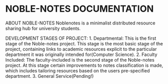 # NOBLE-NOTES DOCUMENTATION

ABOUT NOBLE-NOTES
Noblenotes is a minimalist distributed resource sharing hub for university students.

DEVELOPMENT STAGES OF PROJECT:
    1. Departmental:
        This is the first stage of the Noble-notes project. This stage is the most basic stage of the project, containing links to academic resources explicit to the particular department it was originally intended for(Computer Science).
    2. Faculty Included:
        The faculty-included is the second stage of the Noble-notes project. At this stage certain improvements to notes classification is made, which includes tailoring resources based on the users pre-specified department.
    3. General Service(Pending!)
